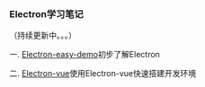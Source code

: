 ### Electron学习笔记
（持续更新中。。。）
	
一. [Electron-easy-demo](http://wangpeng.link/electronNotes/Electron-easy-demo)初步了解Electron

二. [Electron-vue](http://wangpeng.link/electronNotes/Electron-vue)使用Electron-vue快速搭建开发环境
